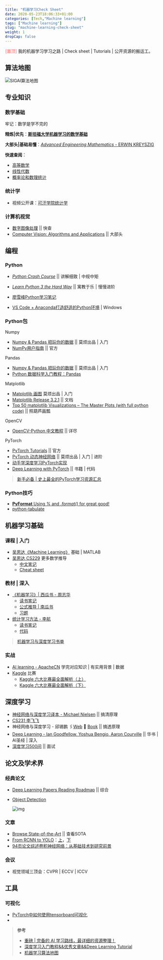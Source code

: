 ```yaml
---
title: "机器学习Check Sheet"
date: 2020-05-23T18:06:33+01:00
categories: [Tech,"Machine learning"]
tags: ["Machine learning"]
slug: "machine-learning-check-sheet"
weight: 1
dropCap: false
---
```


<img align="left" src="https://i.loli.net/2020/06/18/CR3xzLfpAb6OgHQ.png" style="zoom:3%;" /><span style="color:#fe6565;">[置顶] </span>我的机器学习学习之路 | Check sheet | Tutorials | 公开资源的搬运工。<!--more-->

<a id="markdown-算法地图" name="算法地图"></a>

## 算法地图

![SIGAI算法地图](https://i.loli.net/2020/05/24/S9VuHpQYbREhq7w.png)

<a id="markdown-专业知识" name="专业知识"></a>

## 专业知识

<a id="markdown-数学基础" name="数学基础"></a>

### 数学基础

牢记：数学是学不完的

**精炼|优先**：[**斯坦福大学机器学习的数学基础**](https://bolebook.com/201906/MLlearner/%E6%96%AF%E5%9D%A6%E7%A6%8F%E5%A4%A7%E5%AD%A6%E6%9C%BA%E5%99%A8%E5%AD%A6%E4%B9%A0%E7%9A%84%E6%95%B0%E5%AD%A6%E5%9F%BA%E7%A1%80.pdf)

**大部头|基础易懂**：[*Advanced Engineering Mathematics* - ERWIN KREYSZIG](https://soaneemrana.org/onewebmedia/ADVANCED%20ENGINEERING%20MATHEMATICS%20BY%20ERWIN%20ERESZIG1.pdf)

**快速查阅**：

- [高等数学](https://zhuanlan.zhihu.com/p/36311622)
- [线性代数](https://zhuanlan.zhihu.com/p/36584206)
- [概率论和数理统计](https://zhuanlan.zhihu.com/p/36584335)

<a id="markdown-统计学" name="统计学"></a>

### 统计学

- 视频公开课：[可汗学院统计学](http://open.163.com/newview/movie/courseintro?newurl=%2Fspecial%2FKhan%2Fkhstatistics.html) 

<a id="markdown-计算机视觉" name="计算机视觉"></a>

### 计算机视觉

- [数字图像处理](https://blog.csdn.net/feilong_csdn/category_8037591.html) || 快查
- [Computer Vision: Algorithms and Applications](http://szeliski.org/Book/drafts/SzeliskiBook_20100903_draft.pdf) || 大部头

<a id="markdown-编程" name="编程"></a>

## 编程

<a id="markdown-python" name="python"></a>

### Python

- [*Python Crash Course*](http://bedford-computing.co.uk/learning/wp-content/uploads/2015/10/No.Starch.Python.Oct_.2015.ISBN_.1593276036.pdf) || 讲解细致 | 中规中矩
- [*Learn Python 3 the Hard Way*](https://github.com/iampujan/pdfs/blob/master/Zed%20A.%20Shaw%20-%20Learn%20Python%203%20the%20Hard%20Way-Addison-Wesley%20(2017).pdf) || 寓教于乐 | 慢慢进阶
- [廖雪峰Python学习笔记](https://blog.csdn.net/datawhale/category_7779959.html)

- [VS Code + Anaconda打造舒适的Python环境](https://zhuanlan.zhihu.com/p/30324113) | Windows

<a id="markdown-python包" name="python包"></a>

### Python包

Numpy

- [Numpy & Pandas 把玩你的数据](https://morvanzhou.github.io/tutorials/data-manipulation/np-pd/) || 莫烦出品 | 入门
- [NumPy用户指南](https://www.numpy.org.cn/user/) || 官方

Pandas

- [Numpy & Pandas 把玩你的数据](https://morvanzhou.github.io/tutorials/data-manipulation/np-pd/) || 莫烦出品 | 入门
- [Python 数据科学入门教程：Pandas](https://www.jianshu.com/p/d9774cf1fea5?utm_campaign=maleskine&utm_content=note&utm_medium=seo_notes&utm_source=recommendation)

Matplotlib

- [Matplotlib 画图](https://morvanzhou.github.io/tutorials/data-manipulation/plt/) 莫烦出品 | 入门
- [Matplotlib Release 3.2.1](https://matplotlib.org/Matplotlib.pdf) || 文档
- [Top 50 matplotlib Visualizations – The Master Plots (with full python code)](https://www.machinelearningplus.com/plots/top-50-matplotlib-visualizations-the-master-plots-python/) || 照葫芦画瓢

OpenCV

- [OpenCV-Python 中文教程](https://www.cnblogs.com/Undo-self-blog/p/8423851.html) || 详尽

PyTorch

- [PyTorch Tutorials](https://pytorch.org/tutorials/) || 官方
- [PyTorch 动态神经网络](https://morvanzhou.github.io/tutorials/machine-learning/torch/) || 莫烦出品 | 入门 | 进阶
- [动手学深度学习PyTorch实现](http://tangshusen.me/Dive-into-DL-PyTorch/#/)
- [Deep Learning with PyTorch](https://github.com/deep-learning-with-pytorch/dlwpt-code) || 书籍 | 代码

> [新手必备 | 史上最全的PyTorch学习资源汇总](https://zhuanlan.zhihu.com/p/64895011)

### Python技巧

- [**PyFormat** Using *%* and *.format()* for great good!](https://pyformat.info/)
- [python-tabulate](https://pypi.org/project/tabulate/)

<a id="markdown-机器学习基础" name="机器学习基础"></a>

## 机器学习基础

<a id="markdown-课程--入门" name="课程--入门"></a>

### 课程 | 入门

- [吴恩达《Machine Learning》](https://link.zhihu.com/?target=https%3A//www.coursera.org/learn/machine-learning) 基础 | MATLAB
- [吴恩达 CS229](https://zhuanlan.zhihu.com/p/64052743) 更多数学推导
  - [中文笔记](https://kivy-cn.github.io/Stanford-CS-229-CN/#/)
  - [Cheat sheet](https://stanford.edu/~shervine/teaching/cs-229/)

<a id="markdown-教材--深入" name="教材--深入"></a>

### 教材 | 深入

- [《机器学习》| 西瓜书 - 周志华](https://github.com/Mikoto10032/DeepLearning/blob/master/books/%E6%9C%BA%E5%99%A8%E5%AD%A6%E4%B9%A0%E5%91%A8%E5%BF%97%E5%8D%8E.pdf)
  - [读书笔记](https://www.cnblogs.com/limitlessun/p/8505647.html#_label0)
  - [公式推导 | 南瓜书](https://link.zhihu.com/?target=https%3A//datawhalechina.github.io/pumpkin-book/%23/)
  - [习题](https://zhuanlan.zhihu.com/c_1013850291887845376)
- [统计学习方法 - 李航](https://github.com/Mikoto10032/DeepLearning/tree/master/books/%E6%9D%8E%E8%88%AA-%E7%BB%9F%E8%AE%A1%E5%AD%A6%E4%B9%A0)
  - [读书笔记](https://link.zhihu.com/?target=http%3A//www.cnblogs.com/limitlessun/p/8611103.html)
  - [代码](https://github.com/fengdu78/lihang-code)

> [机器学习与深度学习书单](https://mp.weixin.qq.com/s?__biz=MzAxMjcyNjE5MQ==&mid=2650488718&idx=1&sn=815a79d27d500f0fb8db1fe1fc6cfe48&chksm=83a2e54eb4d56c58a0989654f920d64ad2784ce52e4b2bc6883974257cf475c9983f05fb88c1&scene=0&xtrack=1&ascene=14&devicetype=android-28&version=27000339&nettype=WIFI&abtest_cookie=AwABAAoACwATAAQAI5ceAFaZHgDQmR4A3JkeAAAA&lang=zh_CN&pass_ticket=oEB1108Pes6HkdxEITmBjTb2Glju5%2BEGqHZKz50fMg0rgK4l9Fodlbe%2FDm96iX57&wx_header=1)

<a id="markdown-实战" name="实战"></a>

### 实战

- [AI learning - ApacheCN](https://github.com/apachecn/AiLearning#%E5%AD%A6%E4%B9%A0%E6%96%87%E6%A1%A3) 学完对应知识 | 有实用背景 | 数据
- [Kaggle](https://link.zhihu.com/?target=https%3A//www.kaggle.com/) 比赛
  - [Kaggle 六大比赛最全面解析（上）](https://www.leiphone.com/news/201803/XBjvQriKTyTMPLcz.html) 
  - [Kaggle 六大比赛最全面解析（下）](https://www.leiphone.com/news/201803/chz1DNHqgVWNEm5t.html)

<a id="markdown-深度学习" name="深度学习"></a>

## 深度学习

- [神经网络与深度学习译本 - Michael Nielsen](https://github.com/Mikoto10032/DeepLearning/blob/master/books/%E7%A5%9E%E7%BB%8F%E7%BD%91%E7%BB%9C%E5%92%8C%E6%B7%B1%E5%BA%A6%E5%AD%A6%E4%B9%A0neural%20networks%20and%20deep-learning-%E4%B8%AD%E6%96%87_ALL.pdf) || 搞清原理
- [CS231 李飞飞](http://cs231n.github.io/)
- 神经网络与深度学习 - 邱锡鹏 🖇[Web](https://nndl.github.io/) 📕 [Book](https://nndl.github.io/nndl-book.pdf) || 搞透原理
- [Deep Learning - Ian Goodfellow, Yoshua Bengio, Aaron Courville](https://link.zhihu.com/?target=https%3A//github.com/exacity/deeplearningbook-chinese) || 华书 | AI圣经 | 深入
- [深度学习500问](https://github.com/scutan90/DeepLearning-500-questions) || 面试

<a id="markdown-论文及学术界" name="论文及学术界"></a>

## 论文及学术界

<a id="markdown-经典论文" name="经典论文"></a>

### 经典论文

- [Deep Learning Papers Reading Roadmap](https://github.com/floodsung/Deep-Learning-Papers-Reading-Roadmap) || 综合

- [Object Detection](https://github.com/hoya012/deep_learning_object_detection)

  ![img](https://i.loli.net/2020/05/23/LQcjSadhX6kpwiA.png)

  

<a id="markdown-文章" name="文章"></a>

### 文章

- [Browse State-of-the-Art](https://paperswithcode.com/sota) || 查看SOTA
- [From RCNN to YOLO](https://github.com/Mikoto10032/DeepLearning/blob/master)：[上](https://zhuanlan.zhihu.com/p/35724768)，[下](https://zhuanlan.zhihu.com/p/35731743)
- [94页论文综述卷积神经网络：从基础技术到研究前景](https://zhuanlan.zhihu.com/p/35388569)

<a id="markdown-会议" name="会议"></a>

### 会议

- 视觉领域三顶会：CVPR | ECCV | ICCV 

<a id="markdown-工具" name="工具"></a>

## 工具

<a id="markdown-可视化" name="可视化"></a>

### 可视化

- [PyTorch中如何使用tensorboard可视化](https://zhuanlan.zhihu.com/p/27624517)
- 




> **参考**
>
> - [重磅 | 完备的 AI 学习路线，最详细的资源整理！](https://zhuanlan.zhihu.com/p/64052743)
> - [深度学习入门教程&&优秀文章&&Deep Learning Tutorial](https://github.com/Mikoto10032/DeepLearning)
> - [机器学习算法地图](http://www.tensorinfinity.com/paper_18.html)

